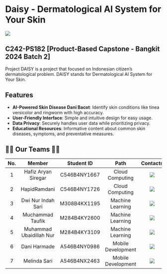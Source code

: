 # Daisy - Dermatological AI System for Your Skin
<img src="assets/img">

## C242-PS182 [Product-Based Capstone - Bangkit 2024 Batch 2]

Project DAISY is a project that focused on Indonesian citizen’s dermatological problem. DAISY stands for Dermatological AI System for Your Skin.

## Features

- **AI-Powered Skin Disease Dani Bacot**: Identify skin conditions like tinea versicolor and ringworm with high accuracy.
- **User-Friendly Interface**: Simple and intuitive design for easy usage.
- **Data Privacy**: Securely handles user data while prioritizing privacy.
- **Educational Resources**: Informative content about common skin diseases, symptoms, and preventative measures.

## 👨‍💻‍ Our Teams 👩‍💻

| No. |         Member          |  Student ID  |        Path        |                                                                                         Contacts                                                                                         |
| :-: | :---------------------: | :----------: | :----------------: | :--------------------------------------------------------------------------------------------------------------------------------------------------------------------------------------: |
|  1  |   Hafiz Aryan Siregar   | C546B4NY1667 |  Cloud Computing   |  <a href="https://www.linkedin.com/in/hafizaryan" target="_blank"><img src="https://img.shields.io/badge/linkedin-%230077B5.svg?style=for-the-badge&logo=linkedin&logoColor=white"></a>  |
|  2  |      HapidRamdani       | C546B4NY1726 |  Cloud Computing   |                            <a href="#"><img src="https://img.shields.io/badge/linkedin-%230077B5.svg?style=for-the-badge&logo=linkedin&logoColor=white"></a>                             |
|  3  |   Dwi Nur Indah Sari    | M308B4KX1195 |  Machine Learning  |                            <a href="#"><img src="https://img.shields.io/badge/linkedin-%230077B5.svg?style=for-the-badge&logo=linkedin&logoColor=white"></a>                             |
|  4  |    Muchammad Taufik     | M284B4KY2600 |  Machine Learning  |                            <a href="#"><img src="https://img.shields.io/badge/linkedin-%230077B5.svg?style=for-the-badge&logo=linkedin&logoColor=white"></a>                             |
|  5  | Muhammad Ubaidillah Nur | M284B4KY3109 |  Machine Learning  |                            <a href="#"><img src="https://img.shields.io/badge/linkedin-%230077B5.svg?style=for-the-badge&logo=linkedin&logoColor=white"></a>                             |
|  6  |      Dani Harmade       | A546B4NY0986 | Mobile Development | <a href="https://www.linkedin.com/in/daniharmade/" target="_blank"><img src="https://img.shields.io/badge/linkedin-%230077B5.svg?style=for-the-badge&logo=linkedin&logoColor=white"></a> |
|  7  |      Melinda Sari       | A546B4NX2463 | Mobile Development |                            <a href="#"><img src="https://img.shields.io/badge/linkedin-%230077B5.svg?style=for-the-badge&logo=linkedin&logoColor=white"></a>                             |
